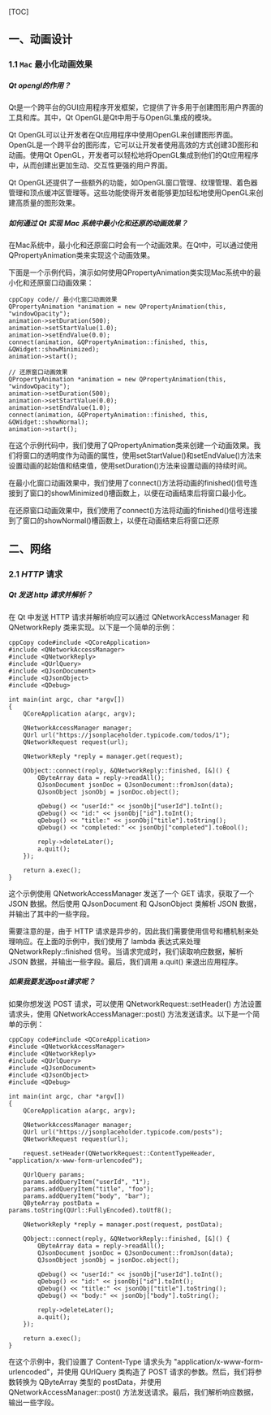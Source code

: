 [TOC]

## 一、动画设计

### 1.1 `Mac` 最小化动画效果

##### Qt opengl的作用？

Qt是一个跨平台的GUI应用程序开发框架，它提供了许多用于创建图形用户界面的工具和库。其中，Qt OpenGL是Qt中用于与OpenGL集成的模块。

Qt OpenGL可以让开发者在Qt应用程序中使用OpenGL来创建图形界面。OpenGL是一个跨平台的图形库，它可以让开发者使用高效的方式创建3D图形和动画。使用Qt OpenGL，开发者可以轻松地将OpenGL集成到他们的Qt应用程序中，从而创建出更加生动、交互性更强的用户界面。

Qt OpenGL还提供了一些额外的功能，如OpenGL窗口管理、纹理管理、着色器管理和顶点缓冲区管理等。这些功能使得开发者能够更加轻松地使用OpenGL来创建高质量的图形效果。

##### 如何通过 Qt 实现 Mac 系统中最小化和还原的动画效果？

在Mac系统中，最小化和还原窗口时会有一个动画效果。在Qt中，可以通过使用QPropertyAnimation类来实现这个动画效果。

下面是一个示例代码，演示如何使用QPropertyAnimation类实现Mac系统中的最小化和还原窗口动画效果：

```
cppCopy code// 最小化窗口动画效果
QPropertyAnimation *animation = new QPropertyAnimation(this, "windowOpacity");
animation->setDuration(500);
animation->setStartValue(1.0);
animation->setEndValue(0.0);
connect(animation, &QPropertyAnimation::finished, this, &QWidget::showMinimized);
animation->start();

// 还原窗口动画效果
QPropertyAnimation *animation = new QPropertyAnimation(this, "windowOpacity");
animation->setDuration(500);
animation->setStartValue(0.0);
animation->setEndValue(1.0);
connect(animation, &QPropertyAnimation::finished, this, &QWidget::showNormal);
animation->start();
```

在这个示例代码中，我们使用了QPropertyAnimation类来创建一个动画效果。我们将窗口的透明度作为动画的属性，使用setStartValue()和setEndValue()方法来设置动画的起始值和结束值，使用setDuration()方法来设置动画的持续时间。

在最小化窗口动画效果中，我们使用了connect()方法将动画的finished()信号连接到了窗口的showMinimized()槽函数上，以便在动画结束后将窗口最小化。

在还原窗口动画效果中，我们使用了connect()方法将动画的finished()信号连接到了窗口的showNormal()槽函数上，以便在动画结束后将窗口还原

## 二、网络

### 2.1 *HTTP* 请求

##### Qt 发送 http 请求并解析？

在 Qt 中发送 HTTP 请求并解析响应可以通过 QNetworkAccessManager 和 QNetworkReply 类来实现。以下是一个简单的示例：

```
cppCopy code#include <QCoreApplication>
#include <QNetworkAccessManager>
#include <QNetworkReply>
#include <QUrlQuery>
#include <QJsonDocument>
#include <QJsonObject>
#include <QDebug>

int main(int argc, char *argv[])
{
    QCoreApplication a(argc, argv);

    QNetworkAccessManager manager;
    QUrl url("https://jsonplaceholder.typicode.com/todos/1");
    QNetworkRequest request(url);

    QNetworkReply *reply = manager.get(request);

    QObject::connect(reply, &QNetworkReply::finished, [&]() {
        QByteArray data = reply->readAll();
        QJsonDocument jsonDoc = QJsonDocument::fromJson(data);
        QJsonObject jsonObj = jsonDoc.object();

        qDebug() << "userId:" << jsonObj["userId"].toInt();
        qDebug() << "id:" << jsonObj["id"].toInt();
        qDebug() << "title:" << jsonObj["title"].toString();
        qDebug() << "completed:" << jsonObj["completed"].toBool();

        reply->deleteLater();
        a.quit();
    });

    return a.exec();
}
```

这个示例使用 QNetworkAccessManager 发送了一个 GET 请求，获取了一个 JSON 数据。然后使用 QJsonDocument 和 QJsonObject 类解析 JSON 数据，并输出了其中的一些字段。

需要注意的是，由于 HTTP 请求是异步的，因此我们需要使用信号和槽机制来处理响应。在上面的示例中，我们使用了 lambda 表达式来处理 QNetworkReply::finished 信号。当请求完成时，我们读取响应数据，解析 JSON 数据，并输出一些字段。最后，我们调用 a.quit() 来退出应用程序。

##### 如果我要发送post请求呢？

如果你想发送 POST 请求，可以使用 QNetworkRequest::setHeader() 方法设置请求头，使用 QNetworkAccessManager::post() 方法发送请求。以下是一个简单的示例：

```
cppCopy code#include <QCoreApplication>
#include <QNetworkAccessManager>
#include <QNetworkReply>
#include <QUrlQuery>
#include <QJsonDocument>
#include <QJsonObject>
#include <QDebug>

int main(int argc, char *argv[])
{
    QCoreApplication a(argc, argv);

    QNetworkAccessManager manager;
    QUrl url("https://jsonplaceholder.typicode.com/posts");
    QNetworkRequest request(url);

    request.setHeader(QNetworkRequest::ContentTypeHeader, "application/x-www-form-urlencoded");

    QUrlQuery params;
    params.addQueryItem("userId", "1");
    params.addQueryItem("title", "foo");
    params.addQueryItem("body", "bar");
    QByteArray postData = params.toString(QUrl::FullyEncoded).toUtf8();

    QNetworkReply *reply = manager.post(request, postData);

    QObject::connect(reply, &QNetworkReply::finished, [&]() {
        QByteArray data = reply->readAll();
        QJsonDocument jsonDoc = QJsonDocument::fromJson(data);
        QJsonObject jsonObj = jsonDoc.object();

        qDebug() << "userId:" << jsonObj["userId"].toInt();
        qDebug() << "id:" << jsonObj["id"].toInt();
        qDebug() << "title:" << jsonObj["title"].toString();
        qDebug() << "body:" << jsonObj["body"].toString();

        reply->deleteLater();
        a.quit();
    });

    return a.exec();
}
```

在这个示例中，我们设置了 Content-Type 请求头为 "application/x-www-form-urlencoded"，并使用 QUrlQuery 类构造了 POST 请求的参数。然后，我们将参数转换为 QByteArray 类型的 postData，并使用 QNetworkAccessManager::post() 方法发送请求。最后，我们解析响应数据，输出一些字段。